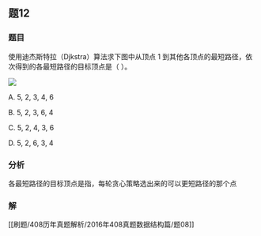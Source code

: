 ## 题12
### 题目
使用迪杰斯特拉（Djkstra）算法求下图中从顶点 $1$ 到其他各顶点的最短路径，依次得到的各最短路径的目标顶点是（ ）。

![](https://img.hwenyi.tech/202411261710752.webp)

A. 5, 2, 3, 4, 6

B. 5, 2, 3, 6, 4

C. 5, 2, 4, 3, 6

D. 5, 2, 6, 3, 4
### 分析
各最短路径的目标顶点是指，每轮贪心策略选出来的可以更短路径的那个点
### 解
[[刷题/408历年真题解析/2016年408真题数据结构篇/题08]]


